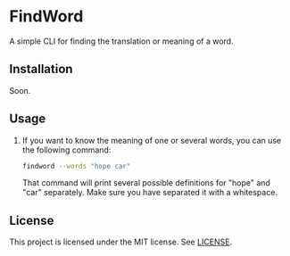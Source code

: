# FindWord
A simple CLI for finding the translation or meaning of a word.

## Installation
Soon.

## Usage

1. If you want to know the meaning of one or several words, you can use the following command:

    ```bash
    findword --words "hope car"
    ```

    That command will print several possible definitions for "hope" and "car" separately. Make sure you have separated it with a whitespace.

## License
This project is licensed under the MIT license. See [LICENSE](LICENSE).
